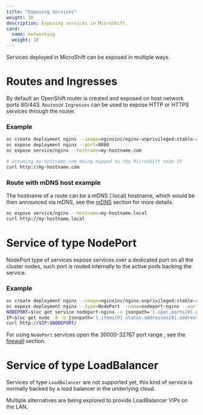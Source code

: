 ```yaml
---
title: "Exposing Services"
weight: 10
description: Exposing services in MicroShift.
card:
  name: networking
  weight: 10
---
```


Services deployed in MicroShift can be exposed in multiple ways. 

# Routes and Ingresses
By default an OpenShift router is created and exposed on host network ports 80/443.
`Routes`or `Ingresses` can be used to expose HTTP or HTTPS services through the router.

### Example
```bash
oc create deployment nginx --image=nginxinc/nginx-unprivileged:stable-alpine
oc expose deployment nginx --port=8080
oc expose service/nginx --hostname=my-hostname.com

# assuming my-hostname.com being mapped to the MicroShift node IP
curl http://my-hostname.com
```

### Route with mDNS host example
The hostname of a route can be a mDNS (.local) hostname, which would be then
announced via mDNS, see the [mDNS](../mdns/) section for more details.

```bash
oc expose service/nginx --hostname=my-hostname.local
curl http://my-hostname.local
```

# Service of type NodePort
NodePort type of services expose services over a dedicated port on all the cluster
nodes, such port is routed internally to the active pods backing the service.

### Example
```bash
oc create deployment nginx --image=nginxinc/nginx-unprivileged:stable-alpine
oc expose deployment nginx --type=NodePort --name=nodeport-nginx --port 8080
NODEPORT=$(oc get service nodeport-nginx -o jsonpath='{.spec.ports[0].nodePort}')
IP=$(oc get node -A -o jsonpath='{.items[0].status.addresses[0].address}')
curl http://$IP:$NODEPORT/
```

For using `NodePort` services open the 30000-32767 port range , see the 
[firewall](../firewall/) section.

# Service of type LoadBalancer
Services of type `LoadBalancer` are not supported yet, this kind of service is normally backed
by a load balancer in the underlying cloud.

Multiple alternatives are being explored to provide LoadBalancer VIPs on the LAN.
